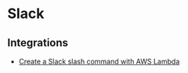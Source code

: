 # Slack

## Integrations

- [Create a Slack slash command with AWS Lambda](https://medium.com/@cu_tech/create-a-slack-slash-command-with-aws-lambda-83fb172f9a74)
